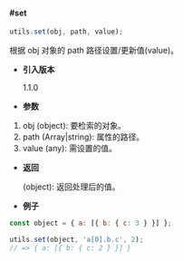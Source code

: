 #### #set

```javascript
utils.set(obj, path, value);
```

根据 obj 对象的 path 路径设置/更新值(value)。

- **引入版本**

    1.1.0

- **参数**

1. obj (object): 要检索的对象。
2. path (Array|string): 属性的路径。
3. value (any): 需设置的值。

- **返回**

    (object): 返回处理后的值。

- **例子**

```javascript
const object = { a: [{ b: { c: 3 } }] };

utils.set(object, 'a[0].b.c', 2);
// => { a: [{ b: { c: 2 } }] }
```
